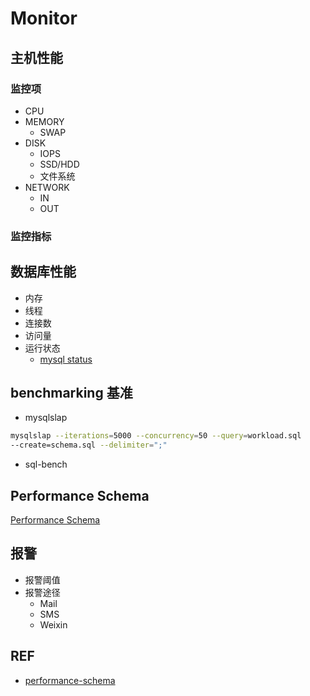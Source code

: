 # Monitor

## 主机性能

### 监控项

- CPU
- MEMORY
  - SWAP
- DISK
  - IOPS
  - SSD/HDD
  - 文件系统
- NETWORK
  - IN
  - OUT

### 监控指标


## 数据库性能

- 内存
- 线程
- 连接数
- 访问量
- 运行状态
  - [mysql status](mysqlStatus.md)

## benchmarking 基准

- mysqlslap

```bash
mysqlslap --iterations=5000 --concurrency=50 --query=workload.sql
--create=schema.sql --delimiter=";"
```
- sql-bench

## Performance Schema

[Performance Schema](../Optimize/PerformanceSchema.md)

## 报警

- 报警阈值
- 报警途径
  - Mail
  - SMS
  - Weixin

## REF

- [performance-schema](https://dev.mysql.com/doc/refman/5.6/en/performance-schema-quick-start.html)
